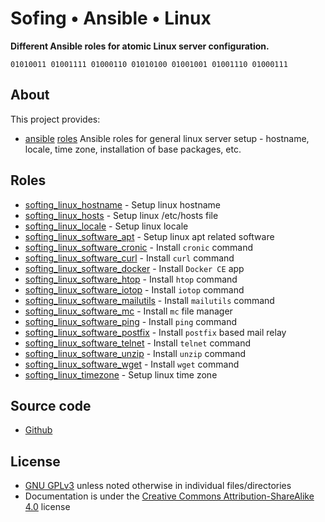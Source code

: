 # Sofing • Ansible • Linux

**Different Ansible roles for atomic Linux server configuration.**

```
01010011 01001111 01000110 01010100 01001001 01001110 01000111 
```

## About

This project provides:

- [ansible](https://en.wikipedia.org/wiki/Ansible_%28software%29) [roles](#roles) Ansible roles for general linux server setup - hostname, locale, time zone, installation of base packages, etc.

## Roles

- [softing_linux_hostname](roles/softing_linux_hostname) - Setup linux hostname
- [softing_linux_hosts](roles/softing_linux_hosts) - Setup linux /etc/hosts file
- [softing_linux_locale](roles/softing_linux_locale) - Setup linux locale
- [softing_linux_software_apt](roles/softing_linux_software_apt) - Setup linux apt related software 
- [softing_linux_software_cronic](roles/softing_linux_software_cronic) - Install `cronic` command
- [softing_linux_software_curl](roles/softing_linux_software_curl) - Install `curl` command
- [softing_linux_software_docker](roles/softing_linux_software_docker) - Install `Docker CE` app
- [softing_linux_software_htop](roles/softing_linux_software_htop) - Install `htop` command
- [softing_linux_software_iotop](roles/softing_linux_software_iotop) - Install `iotop` command
- [softing_linux_software_mailutils](roles/softing_linux_software_mailutils) - Install `mailutils` command
- [softing_linux_software_mc](roles/softing_linux_software_mc) - Install `mc` file manager
- [softing_linux_software_ping](roles/softing_linux_software_ping) - Install `ping` command
- [softing_linux_software_postfix](roles/softing_linux_software_postfix) - Install `postfix` based mail relay
- [softing_linux_software_telnet](roles/softing_linux_software_telnet) - Install `telnet` command
- [softing_linux_software_unzip](roles/softing_linux_software_unzip) - Install `unzip` command
- [softing_linux_software_wget](roles/softing_linux_software_wget) - Install `wget` command
- [softing_linux_timezone](roles/softing_linux_timezone) - Setup linux time zone

## Source code

- [Github](https://github.com/softing/ansible-linux)

## License

- [GNU GPLv3](https://github.com/softing/ansible-linux/blob/main/LICENSE) unless noted otherwise in individual files/directories
- Documentation is under the [Creative Commons Attribution-ShareAlike 4.0](https://creativecommons.org/licenses/by-sa/4.0/) license

